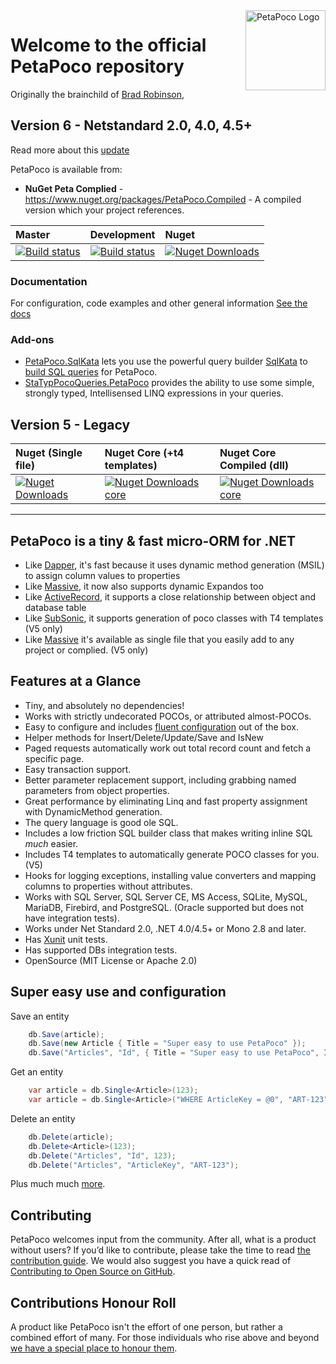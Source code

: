 <img align="right" alt="PetaPoco Logo" width="128" src="https://raw.githubusercontent.com/CollaboratingPlatypus/PetaPoco/master/Media/Logo2/PetaPocoLogo2_256.png">

# Welcome to the official PetaPoco repository

Originally the brainchild of [Brad Robinson],

## Version 6 - Netstandard 2.0, 4.0, 4.5+

Read more about this [update](https://github.com/CollaboratingPlatypus/PetaPoco/wiki/V6NetStandard2-0)

PetaPoco is available from:

* **NuGet Peta Complied** - <https://www.nuget.org/packages/PetaPoco.Compiled> - A compiled version which your project references.

|Master|Development|Nuget|
|:-----|:----------|:----|
|[![Build status](https://ci.appveyor.com/api/projects/status/1vodaox1reremsvj/branch/master?svg=true)](https://ci.appveyor.com/project/collaboratingplatypus/petapoco/branch/master)|[![Build status](https://ci.appveyor.com/api/projects/status/1vodaox1reremsvj/branch/development?svg=true)](https://ci.appveyor.com/project/collaboratingplatypus/petapoco/branch/development)|[![Nuget Downloads](https://buildstats.info/nuget/PetaPoco.Compiled)](https://www.nuget.org/packages/PetaPoco.Compiled/)|

### Documentation

For configuration, code examples and other general information [See the docs]

### Add-ons

* [PetaPoco.SqlKata](//github.com/asherber/PetaPoco.SqlKata) lets you use the powerful query builder [SqlKata](//sqlkata.com)  to [build SQL queries](//github.com/CollaboratingPlatypus/PetaPoco/wiki/Building-SQL-Queries) for PetaPoco.
* [StaTypPocoQueries.PetaPoco](//github.com/asherber/StaTypPocoQueries.PetaPoco) provides the ability to use some simple, strongly typed, Intellisensed LINQ expressions in your queries.

## Version 5 - Legacy

|Nuget (Single file)|Nuget Core (+t4 templates)|Nuget Core Compiled (dll)|
|:----|:---------|:------------------|
|[![Nuget Downloads](https://buildstats.info/nuget/PetaPoco)](https://www.nuget.org/packages/PetaPoco/)|[![Nuget Downloads core](https://buildstats.info/nuget/PetaPoco.Core)](https://www.nuget.org/packages/PetaPoco.Core)|[![Nuget Downloads core](https://buildstats.info/nuget/PetaPoco.Core.Compiled)](https://www.nuget.org/packages/PetaPoco.Core.Compiled)|

---

## PetaPoco is a tiny & fast micro-ORM for .NET

* Like [Dapper], it's fast because it uses dynamic method generation (MSIL) to assign column values to properties
* Like [Massive], it now also supports dynamic Expandos too
* Like [ActiveRecord], it supports a close relationship between object and database table
* Like [SubSonic], it supports generation of poco classes with T4 templates (V5 only)
* Like [Massive] it's available as single file that you easily add to any project or complied. (V5 only)

## Features at a Glance

* Tiny, and absolutely no dependencies!
* Works with strictly undecorated POCOs, or attributed almost-POCOs.
* Easy to configure and includes [fluent configuration] out of the box.
* Helper methods for Insert/Delete/Update/Save and IsNew
* Paged requests automatically work out total record count and fetch a specific page.
* Easy transaction support.
* Better parameter replacement support, including grabbing named parameters from object properties.
* Great performance by eliminating Linq and fast property assignment with DynamicMethod generation.
* The query language is good ole SQL.
* Includes a low friction SQL builder class that makes writing inline SQL *much* easier.
* Includes T4 templates to automatically generate POCO classes for you. (V5)
* Hooks for logging exceptions, installing value converters and mapping columns to properties without attributes.
* Works with SQL Server, SQL Server CE, MS Access, SQLite, MySQL, MariaDB, Firebird, and PostgreSQL. (Oracle supported but does not have integration tests).
* Works under Net Standard 2.0, .NET 4.0/4.5+ or Mono 2.8 and later.
* Has [Xunit] unit tests.
* Has supported DBs integration tests.
* OpenSource (MIT License or Apache 2.0)

## Super easy use and configuration

Save an entity
```c#
    db.Save(article);
    db.Save(new Article { Title = "Super easy to use PetaPoco" });
    db.Save("Articles", "Id", { Title = "Super easy to use PetaPoco", Id = Guid.New() });
```

Get an entity
```c#
    var article = db.Single<Article>(123);
    var article = db.Single<Article>("WHERE ArticleKey = @0", "ART-123");
```

Delete an entity
```c#
    db.Delete(article);
    db.Delete<Article>(123);
    db.Delete("Articles", "Id", 123);
    db.Delete("Articles", "ArticleKey", "ART-123");
```

Plus much much [more](https://github.com/CollaboratingPlatypus/PetaPoco/wiki).


[Brad Robinson]:http://www.toptensoftware.com/
[Massive]:https://github.com/FransBouma/Massive
[Dapper]:https://github.com/StackExchange/dapper-dot-net
[SubSonic]:http://subsonic.github.io/
[ActiveRecord]:http://guides.rubyonrails.org/active_record_basics.html
[POCO]:http://en.wikipedia.org/wiki/Plain_Old_CLR_Object
[CodingHorror]:http://www.subsonicproject.com/docs/CodingHorror
[XUnit]:https://github.com/xunit/xunit
[See the docs]:https://github.com/CollaboratingPlatypus/PetaPoco/wiki
[the contribution guide]:./contributing.md
[Contributing to Open Source on GitHub]:https://guides.github.com/activities/contributing-to-open-source/
[we have a special place to honour them]:./honourRoll.md
[fluent configuration]:https://github.com/CollaboratingPlatypus/PetaPoco/wiki/Fluent-Configuration



## Contributing

PetaPoco welcomes input from the community. After all, what is a product without users? If you’d like to contribute, please take the time to read [the contribution guide]. We would also suggest you have a quick read of [Contributing to Open Source on GitHub].

## Contributions Honour Roll

A product like PetaPoco isn't the effort of one person, but rather a combined effort of many. For those individuals who rise above and beyond [we have a special place to honour them].
